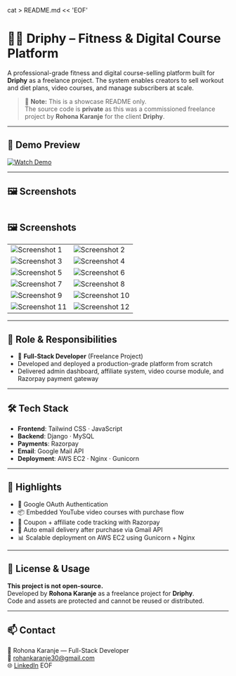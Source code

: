 cat > README.md << 'EOF'
# 🏋️‍♂️ Driphy – Fitness & Digital Course Platform

A professional-grade fitness and digital course-selling platform built for **Driphy** as a freelance project. The system enables creators to sell workout and diet plans, video courses, and manage subscribers at scale.

> 🚨 **Note:** This is a showcase README only.  
> The source code is **private** as this was a commissioned freelance project by **Rohona Karanje** for the client **Driphy**.

---

## 🎥 Demo Preview

[![Watch Demo](https://img.youtube.com/vi/YOUR_VIDEO_ID_HERE/0.jpg)](https://www.youtube.com/watch?v=YOUR_VIDEO_ID_HERE)

---

## 🖼️ Screenshots

| | |
|--|--|
## 🖼️ Screenshots

| | |
|--|--|
| ![Screenshot 1](./Driphy-Fitness-E-Learning-Web-Store-Driphy-Fitness-E-Learning-Web-Store/Screenshots/Screenshot%202025-07-24%20124729.png) | ![Screenshot 2](./Driphy-Fitness-E-Learning-Web-Store-Driphy-Fitness-E-Learning-Web-Store/Screenshots/Screenshot%202025-07-24%20124903.png) |
| ![Screenshot 3](./Driphy-Fitness-E-Learning-Web-Store-Driphy-Fitness-E-Learning-Web-Store/Screenshots/Screenshot%202025-07-24%20125024.png) | ![Screenshot 4](./Driphy-Fitness-E-Learning-Web-Store-Driphy-Fitness-E-Learning-Web-Store/Screenshots/Screenshot%202025-07-24%20132253.png) |
| ![Screenshot 5](./Driphy-Fitness-E-Learning-Web-Store-Driphy-Fitness-E-Learning-Web-Store/Screenshots/Screenshot%202025-07-24%20132335.png) | ![Screenshot 6](./Driphy-Fitness-E-Learning-Web-Store-Driphy-Fitness-E-Learning-Web-Store/Screenshots/Screenshot%202025-07-24%20132401.png) |
| ![Screenshot 7](./Driphy-Fitness-E-Learning-Web-Store-Driphy-Fitness-E-Learning-Web-Store/Screenshots/Screenshot%202025-07-24%20132416.png) | ![Screenshot 8](./Driphy-Fitness-E-Learning-Web-Store-Driphy-Fitness-E-Learning-Web-Store/Screenshots/Screenshot%202025-07-24%20132500.png) |
| ![Screenshot 9](./Driphy-Fitness-E-Learning-Web-Store-Driphy-Fitness-E-Learning-Web-Store/Screenshots/Screenshot%202025-07-24%20132607.png) | ![Screenshot 10](./Driphy-Fitness-E-Learning-Web-Store-Driphy-Fitness-E-Learning-Web-Store/Screenshots/Screenshot%202025-07-24%20132617.png) |
| ![Screenshot 11](./Driphy-Fitness-E-Learning-Web-Store-Driphy-Fitness-E-Learning-Web-Store/Screenshots/Screenshot%202025-07-24%20132633.png) | ![Screenshot 12](./Driphy-Fitness-E-Learning-Web-Store-Driphy-Fitness-E-Learning-Web-Store/Screenshots/Screenshot%202025-07-24%20132653.png) |


---

## 💼 Role & Responsibilities

- 🧠 **Full-Stack Developer** (Freelance Project)
- Developed and deployed a production-grade platform from scratch
- Delivered admin dashboard, affiliate system, video course module, and Razorpay payment gateway

---

## 🛠 Tech Stack

- **Frontend**: Tailwind CSS · JavaScript  
- **Backend**: Django · MySQL  
- **Payments**: Razorpay  
- **Email**: Google Mail API  
- **Deployment**: AWS EC2 · Nginx · Gunicorn  

---

## 🚀 Highlights

- 🔐 Google OAuth Authentication  
- 📦 Embedded YouTube video courses with purchase flow  
- 💸 Coupon + affiliate code tracking with Razorpay  
- 📧 Auto email delivery after purchase via Gmail API  
- 📊 Scalable deployment on AWS EC2 using Gunicorn + Nginx  

---

## 🧾 License & Usage

**This project is not open-source.**  
Developed by **Rohona Karanje** as a freelance project for **Driphy**.  
Code and assets are protected and cannot be reused or distributed.

---

## 📫 Contact

📌 Rohona Karanje — Full-Stack Developer  
📧 rohankaranje30@gmail.com  
🌐 [LinkedIn](https://www.linkedin.com/in/rohan-karanje-b34003249/) 
EOF
